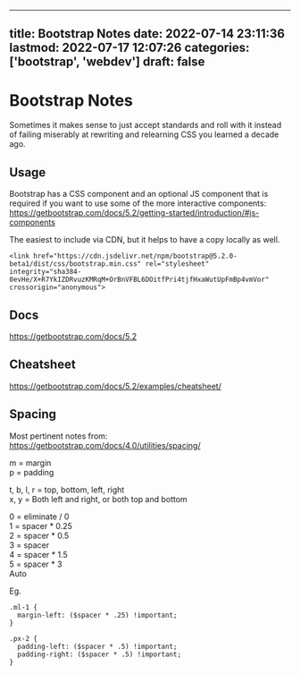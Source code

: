 
---
title: Bootstrap Notes
date: 2022-07-14 23:11:36
lastmod: 2022-07-17 12:07:26
categories: ['bootstrap', 'webdev']
draft: false
---


# Bootstrap Notes
Sometimes it makes sense to just accept standards and roll with it instead of failing miserably at rewriting and relearning CSS you learned a decade ago.

## Usage
Bootstrap has a CSS component and an optional JS component that is required if you want to use some of the more interactive components: https://getbootstrap.com/docs/5.2/getting-started/introduction/#js-components

The easiest to include via CDN, but it helps to have a copy locally as well.
```
<link href="https://cdn.jsdelivr.net/npm/bootstrap@5.2.0-beta1/dist/css/bootstrap.min.css" rel="stylesheet"
integrity="sha384-0evHe/X+R7YkIZDRvuzKMRqM+OrBnVFBL6DOitfPri4tjfHxaWutUpFmBp4vmVor" crossorigin="anonymous">
```

## Docs
https://getbootstrap.com/docs/5.2

## Cheatsheet
https://getbootstrap.com/docs/5.2/examples/cheatsheet/

## Spacing
Most pertinent notes from:
https://getbootstrap.com/docs/4.0/utilities/spacing/

m = margin  
p = padding

t, b, l, r = top, bottom, left, right  
x, y = Both left and right, or both top and bottom

0 = eliminate / 0  
1 = spacer * 0.25  
2 = spacer * 0.5  
3 = spacer  
4 = spacer * 1.5  
5 = spacer * 3  
Auto

Eg.

```
.ml-1 {
  margin-left: ($spacer * .25) !important;
}

.px-2 {
  padding-left: ($spacer * .5) !important;
  padding-right: ($spacer * .5) !important;
}
```

<!-- #public #bootstrap #webdev -->

<!-- {BearID:BBFF02BA-42CF-4229-8DBF-75C9C565AC6C-68161-00000A793BAA2811} -->
